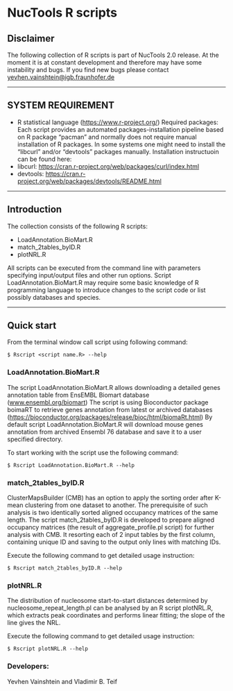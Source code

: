 # NucTools R scripts

## Disclaimer

The following collection of R scripts is part of NucTools 2.0 release. At the moment it is at constant development and therefore may have some instability and bugs. If you find new bugs please contact yevhen.vainshtein@igb.fraunhofer.de

-------------------------------------------------------------------

## SYSTEM REQUIREMENT

- R statistical language (https://www.r-project.org/)
Required packages:
Each script provides an automated packages-installation pipeline based on R package “pacman” and normally does not require manual installation of R packages. 
In some systems one might need to install the “libcurl” and/or “devtools” packages manually. Installation instructuoin can be found here:
-	libcurl: https://cran.r-project.org/web/packages/curl/index.html
-	devtools: https://cran.r-project.org/web/packages/devtools/README.html

-------------------------------------------------------------------

## Introduction

The collection consists of the following R scripts:
- LoadAnnotation.BioMart.R
- match_2tables_byID.R
- plotNRL.R

All scripts can be executed from the command line with parameters specifying input/output files and other run options. Script LoadAnnotation.BioMart.R may require some basic knowledge of R programming language to introduce changes to the script code or list possibly databases and species.

-------------------------------------------------------------------

## Quick start

From the terminal window call script using following command:

    $ Rscript <script name.R> --help

### LoadAnnotation.BioMart.R

The script LoadAnnotation.BioMart.R allows downloading a detailed genes annotation table from EnsEMBL Biomart database (www.ensembl.org/biomart)
The script is using Bioconductor package boimaRT to retrieve genes annotation from latest or archived databases (https://bioconductor.org/packages/release/bioc/html/biomaRt.html) 
By default script LoadAnnotation.BioMart.R will download mouse genes annotation from archived Ensembl 76 database and save it to a user specified directory.

To start working with the script use the following command:

    $ Rscript LoadAnnotation.BioMart.R --help

### match_2tables_byID.R

ClusterMapsBuilder (CMB) has an option to apply the sorting order after K-mean clustering from one dataset to another. The prerequisite of such analysis is two identically sorted aligned occupancy matrices of the same length.
The script match_2tables_byID.R is developed to prepare aligned occupancy matrices (the result of aggregate_profile.pl script) for further analysis with CMB. It resorting each of 2 input tables by the first column, containing unique ID and saving to the output only lines with matching IDs.

Execute the following command to get detailed usage instruction:

    $ Rscript match_2tables_byID.R --help

### plotNRL.R

The distribution of nucleosome start-to-start distances determined by nucleosome_repeat_length.pl can be analysed by an R script plotNRL.R, which extracts peak coordinates and performs linear fitting; the slope of the line gives the NRL.

Execute the following command to get detailed usage instruction:

    $ Rscript plotNRL.R --help

### Developers: 
Yevhen Vainshtein and Vladimir B. Teif
